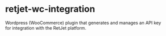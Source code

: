 # retjet-wc-integration
Wordpress (WooCommerce) plugin that generates and manages an API key for integration with the RetJet platform.
